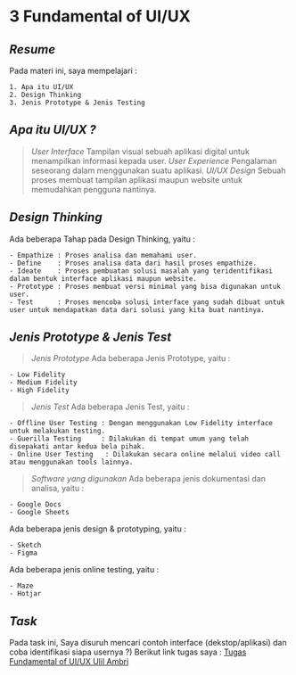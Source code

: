 # 3 Fundamental of UI/UX

## _Resume_
Pada materi ini, saya mempelajari :
```
1. Apa itu UI/UX
2. Design Thinking
3. Jenis Prototype & Jenis Testing
```

## _Apa itu UI/UX ?_
> _User Interface_
Tampilan visual sebuah aplikasi digital untuk menampilkan informasi kepada user.
> _User Experience_
Pengalaman seseorang dalam menggunakan suatu aplikasi.
> _UI/UX Design_
Sebuah proses membuat tampilan aplikasi maupun website untuk memudahkan pengguna nantinya.

## _Design Thinking_
Ada beberapa Tahap pada Design Thinking, yaitu :
```
- Empathize : Proses analisa dan memahami user.
- Define    : Proses analisa data dari hasil proses empathize.
- Ideate    : Proses pembuatan solusi masalah yang teridentifikasi dalam bentuk interface aplikasi maupun website.
- Prototype : Proses membuat versi minimal yang bisa digunakan untuk user.
- Test      : Proses mencoba solusi interface yang sudah dibuat untuk user untuk mendapatkan data dari solusi yang kita buat nantinya.
```
## _Jenis Prototype & Jenis Test_
> _Jenis Prototype_
Ada beberapa Jenis Prototype, yaitu :
```
- Low Fidelity
- Medium Fidelity
- High Fidelity
```
> _Jenis Test_
Ada beberapa Jenis Test, yaitu :
```
- Offline User Testing : Dengan menggunakan Low Fidelity interface untuk melakukan testing.
- Guerilla Testing     : Dilakukan di tempat umum yang telah disepakati antar kedua bela pihak.
- Online User Testing   : Dilakukan secara online melalui video call atau menggunakan tools lainnya.
```
> _Software yang digunakan_
Ada beberapa jenis dokumentasi dan analisa, yaitu :
```
- Google Docs
- Google Sheets
```

Ada beberapa jenis design & prototyping, yaitu :
```
- Sketch
- Figma
```

Ada beberapa jenis online testing, yaitu :
```
- Maze
- Hotjar
```

## _Task_
Pada task ini, Saya disuruh mencari contoh interface (dekstop/aplikasi) dan coba identifikasi siapa usernya ?)
Berikut link tugas saya :
[Tugas Fundamental of UI/UX Ulil Ambri](https://docs.google.com/document/d/1IwlIe32o9kq0N4NIuBe0w65cnoi8LG-g9YwCEWpLmRs/edit#)

